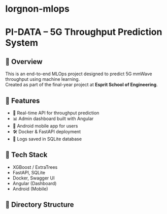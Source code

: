 # lorgnon-mlops
# PI-DATA – 5G Throughput Prediction System

## 🎯 Overview
This is an end-to-end MLOps project designed to predict 5G mmWave throughput using machine learning.  
Created as part of the final-year project at **Esprit School of Engineering**.

## 🧰 Features
- 📡 Real-time API for throughput prediction
- 📊 Admin dashboard built with Angular
- 📱 Android mobile app for users
- 🛠️ Docker & FastAPI deployment
- 📁 Logs saved in SQLite database

## 🧪 Tech Stack
- XGBoost / ExtraTrees
- FastAPI, SQLite
- Docker, Swagger UI
- Angular (Dashboard)
- Android (Mobile)

## 📁 Directory Structure
